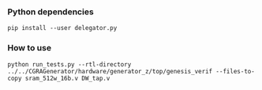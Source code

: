 ### Python dependencies
```
pip install --user delegator.py
```

### How to use
```
python run_tests.py --rtl-directory ../../CGRAGenerator/hardware/generator_z/top/genesis_verif --files-to-copy sram_512w_16b.v DW_tap.v
```
